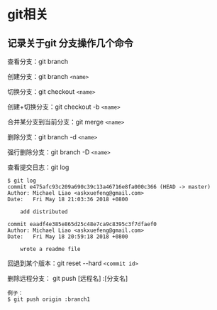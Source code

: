 # git相关

## 记录关于git 分支操作几个命令

查看分支：git branch

创建分支：git branch `<name>`

切换分支：git checkout `<name>`

创建+切换分支：git checkout -b `<name>`

合并某分支到当前分支：git merge `<name>`

删除分支：git branch -d `<name>`

强行删除分支：git branch -D `<name>`

查看提交日志：git log

```
$ git log
commit e475afc93c209a690c39c13a46716e8fa000c366 (HEAD -> master)
Author: Michael Liao <askxuefeng@gmail.com>
Date:   Fri May 18 21:03:36 2018 +0800

    add distributed

commit eaadf4e385e865d25c48e7ca9c8395c3f7dfaef0
Author: Michael Liao <askxuefeng@gmail.com>
Date:   Fri May 18 20:59:18 2018 +0800

    wrote a readme file
```

回退到某个版本：git reset --hard `<commit id>`

删除远程分支： git push [远程名] :[分支名]
```
例子：
$ git push origin :branch1
```
